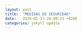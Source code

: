 ```yaml
---
layout: post
title:  "MEDIDAS DE SEGURIDAD"
date:   2020-05-13 20:09:23 +0200
categories: jekyll update
---
```

